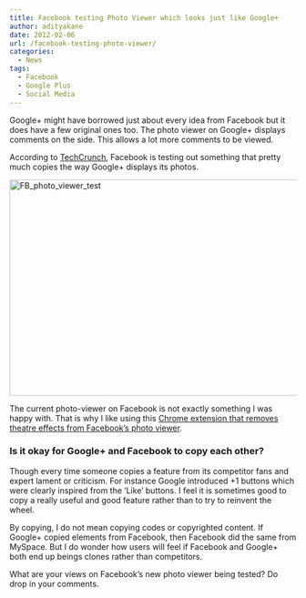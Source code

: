 ```yaml
---
title: Facebook testing Photo Viewer which looks just like Google+
author: adityakane
date: 2012-02-06
url: /facebook-testing-photo-viewer/
categories:
  - News
tags:
  - Facebook
  - Google Plus
  - Social Media
---
```

Google+ might have borrowed just about every idea from Facebook but it does have a few original ones too. The photo viewer on Google+ displays comments on the side. This allows a lot more comments to be viewed.

According to <a href="http://techcrunch.com/2012/02/02/facebook-photo-viewer/" onclick="_gaq.push(['_trackEvent', 'outbound-article', 'http://techcrunch.com/2012/02/02/facebook-photo-viewer/', 'TechCrunch']);" >TechCrunch</a>, Facebook is testing out something that pretty much copies the way Google+ displays its photos.

[<img style="background-image: none; padding-left: 0px; padding-right: 0px; display: inline; padding-top: 0px; border: 0px;" title="FB_photo_viewer_test" src="http://cdn.devilsworkshop.org/files/2012/02/FB_photo_viewer_test_thumb.png" alt="FB_photo_viewer_test" width="570" height="380" border="0" />][1]

The current photo-viewer on Facebook is not exactly something I was happy with. That is why I like using this [Chrome extension that removes theatre effects from Facebook’s photo viewer][2].

### Is it okay for Google+ and Facebook to copy each other?

Though every time someone copies a feature from its competitor fans and expert lament or criticism. For instance Google introduced +1 buttons which were clearly inspired from the ‘Like’ buttons. I feel it is sometimes good to copy a really useful and good feature rather than to try to reinvent the wheel.

By copying, I do not mean copying codes or copyrighted content. If Google+ copied elements from Facebook, then Facebook did the same from MySpace. But I do wonder how users will feel if Facebook and Google+ both end up beings clones rather than competitors.

What are your views on Facebook’s new photo viewer being tested? Do drop in your comments.

 [1]: http://cdn.devilsworkshop.org/files/2012/02/FB_photo_viewer_test.png
 [2]: http://devilsworkshop.org/facebook-photo-viewer-disabling-theater-effect/
